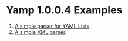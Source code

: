 # Yamp 1.0.0.4 Examples
1. [A simple parser for YAML Lists](https://github.com/Kove-W-O-Salter/Yamp/blob/master/doc/examples/YAML_LIST_PARSER.md).
2. [A simple XML parser](https://github.com/Kove-W-O-Salter/Yamp/blob/master/doc/examples/XML_PARSER.md).
